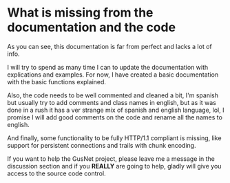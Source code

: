# **What is missing from the documentation and the code**

As you can see, this documentation is far from perfect and lacks a lot of info.

I will try to spend as many time I can to update the documentation with explications and examples. For now, I have created a basic documentation with the basic functions explained.

Also, the code needs to be well commented and cleaned a bit, I'm spanish but usually try to add comments and class names in english, but as it was done in a rush it has a ver strange mix of spanish and english language, lol, I promise I will add good comments on the code and rename all the names to english.

And finally, some functionality to be fully HTTP/1.1 compliant is missing, like support for persistent connections and trails with chunk encoding.

If you want to help the GusNet project, please leave me a message in the discussion section and if you **REALLY** are going to help, gladly will give you access to the source code control.
